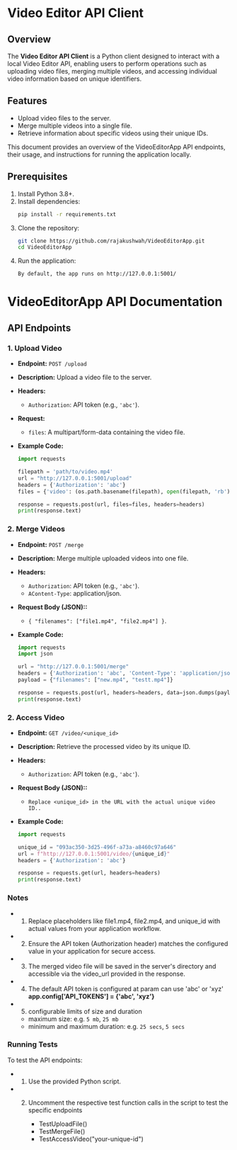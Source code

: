 # Video Editor API Client

## Overview

The **Video Editor API Client** is a Python client designed to interact with a local Video Editor API, enabling users to perform operations such as uploading video files, merging multiple videos, and accessing individual video information based on unique identifiers. 

## Features

- Upload video files to the server.
- Merge multiple videos into a single file.
- Retrieve information about specific videos using their unique IDs.


This document provides an overview of the VideoEditorApp API endpoints, their usage, and instructions for running the application locally.


## Prerequisites

1. Install Python 3.8+.
2. Install dependencies:
   ```bash
   pip install -r requirements.txt

3. Clone the repository:
   ```bash
   git clone https://github.com/rajakushwah/VideoEditorApp.git
   cd VideoEditorApp
   
4. Run the application:
   ```flask run
   By default, the app runs on http://127.0.0.1:5001/

# VideoEditorApp API Documentation

## API Endpoints

### 1. Upload Video

- **Endpoint:** `POST /upload`
- **Description:** Upload a video file to the server.
- **Headers:**
  - `Authorization`: API token (e.g., `'abc'`).
- **Request:**
  - `files`: A multipart/form-data containing the video file.
- **Example Code:**

  ```python
  import requests

  filepath = 'path/to/video.mp4'
  url = "http://127.0.0.1:5001/upload"
  headers = {'Authorization': 'abc'}
  files = {'video': (os.path.basename(filepath), open(filepath, 'rb'), 'video/mp4')}

  response = requests.post(url, files=files, headers=headers)
  print(response.text)

### 2. Merge Videos

- **Endpoint:** `POST /merge`
- **Description:** Merge multiple uploaded videos into one file.
- **Headers:**
  - `Authorization`: API token (e.g., `'abc'`).
  - `AContent-Type`: application/json.
- **Request Body (JSON)::**
  - `{
  "filenames": ["file1.mp4", "file2.mp4"]
}`.
- **Example Code:**

  ```python
  import requests
  import json
  
  url = "http://127.0.0.1:5001/merge"
  headers = {'Authorization': 'abc', 'Content-Type': 'application/json'}
  payload = {"filenames": ["new.mp4", "testt.mp4"]}
  
  response = requests.post(url, headers=headers, data=json.dumps(payload))
  print(response.text)


### 2. Access Video

- **Endpoint:** `GET /video/<unique_id>`
- **Description:** Retrieve the processed video by its unique ID.
- **Headers:**
  - `Authorization`: API token (e.g., `'abc'`).
- **Request Body (JSON)::**
  - `Replace <unique_id> in the URL with the actual unique video ID..`
- **Example Code:**

  ```python
  import requests
  
  unique_id = "093ac350-3d25-496f-a73a-a8460c97a646"
  url = f"http://127.0.0.1:5001/video/{unique_id}"
  headers = {'Authorization': 'abc'}
  
  response = requests.get(url, headers=headers)
  print(response.text)


### Notes
- 1. Replace placeholders like file1.mp4, file2.mp4, and unique_id with actual values from your application workflow.
- 2. Ensure the API token (Authorization header) matches the configured value in your application for secure access.
- 3. The merged video file will be saved in the server's directory and accessible via the video_url provided in the response.
- 4. The default API token is configured at param can use 'abc' or  'xyz' **app.config['API_TOKENS'] = {'abc', 'xyz'}**
- 5. configurable limits of size and duration
    - maximum size: e.g. `5 mb`, `25 mb`
    - minimum and maximum duration: e.g. `25 secs`, `5 secs`


### Running Tests
To test the API endpoints:
- 1. Use the provided Python script.
- 2. Uncomment the respective test function calls in the script to test the specific endpoints
 
      - TestUploadFile()
      - TestMergeFile()
      - TestAccessVideo("your-unique-id")

 



